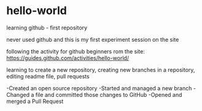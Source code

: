 # hello-world
learning github - first repository

never used github and this is my first experiment session on the site

following the activity for github beginners rom the site:
https://guides.github.com/activities/hello-world/

learning to create a new repository, creating new branches in a repository, editing readme file, pull requests


-Created an open source repository
-Started and managed a new branch
-Changed a file and committed those changes to GitHub
-Opened and merged a Pull Request
